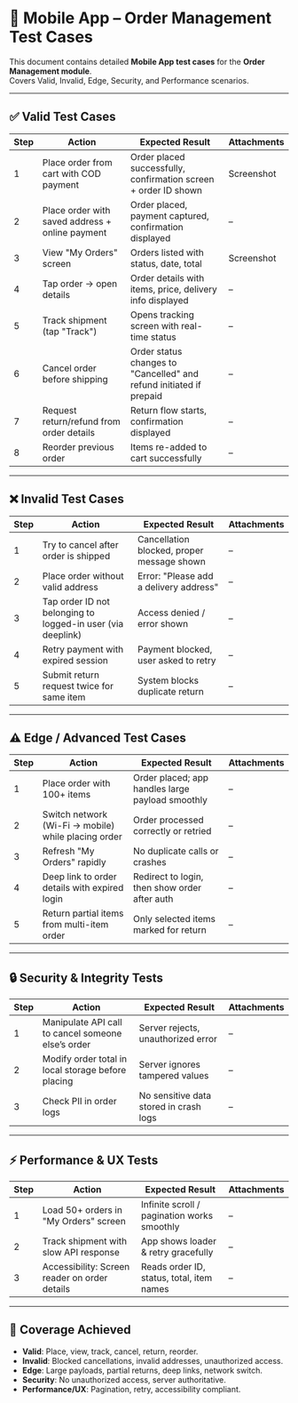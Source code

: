 # 📱 Mobile App – Order Management Test Cases

This document contains detailed **Mobile App test cases** for the **Order Management module**.  
Covers Valid, Invalid, Edge, Security, and Performance scenarios.

---

## ✅ Valid Test Cases

| Step | Action | Expected Result | Attachments |
|------|--------|-----------------|-------------|
| 1 | Place order from cart with COD payment | Order placed successfully, confirmation screen + order ID shown | Screenshot |
| 2 | Place order with saved address + online payment | Order placed, payment captured, confirmation displayed | – |
| 3 | View "My Orders" screen | Orders listed with status, date, total | Screenshot |
| 4 | Tap order → open details | Order details with items, price, delivery info displayed | – |
| 5 | Track shipment (tap "Track") | Opens tracking screen with real-time status | – |
| 6 | Cancel order before shipping | Order status changes to "Cancelled" and refund initiated if prepaid | – |
| 7 | Request return/refund from order details | Return flow starts, confirmation displayed | – |
| 8 | Reorder previous order | Items re-added to cart successfully | – |

---

## ❌ Invalid Test Cases

| Step | Action | Expected Result | Attachments |
|------|--------|-----------------|-------------|
| 1 | Try to cancel after order is shipped | Cancellation blocked, proper message shown | – |
| 2 | Place order without valid address | Error: "Please add a delivery address" | – |
| 3 | Tap order ID not belonging to logged-in user (via deeplink) | Access denied / error shown | – |
| 4 | Retry payment with expired session | Payment blocked, user asked to retry | – |
| 5 | Submit return request twice for same item | System blocks duplicate return | – |

---

## ⚠️ Edge / Advanced Test Cases

| Step | Action | Expected Result | Attachments |
|------|--------|-----------------|-------------|
| 1 | Place order with 100+ items | Order placed; app handles large payload smoothly | – |
| 2 | Switch network (Wi-Fi → mobile) while placing order | Order processed correctly or retried | – |
| 3 | Refresh "My Orders" rapidly | No duplicate calls or crashes | – |
| 4 | Deep link to order details with expired login | Redirect to login, then show order after auth | – |
| 5 | Return partial items from multi-item order | Only selected items marked for return | – |

---

## 🔒 Security & Integrity Tests

| Step | Action | Expected Result | Attachments |
|------|--------|-----------------|-------------|
| 1 | Manipulate API call to cancel someone else’s order | Server rejects, unauthorized error | – |
| 2 | Modify order total in local storage before placing | Server ignores tampered values | – |
| 3 | Check PII in order logs | No sensitive data stored in crash logs | – |

---

## ⚡ Performance & UX Tests

| Step | Action | Expected Result | Attachments |
|------|--------|-----------------|-------------|
| 1 | Load 50+ orders in "My Orders" screen | Infinite scroll / pagination works smoothly | – |
| 2 | Track shipment with slow API response | App shows loader & retry gracefully | – |
| 3 | Accessibility: Screen reader on order details | Reads order ID, status, total, item names | – |

---

## 📌 Coverage Achieved
- **Valid**: Place, view, track, cancel, return, reorder.  
- **Invalid**: Blocked cancellations, invalid addresses, unauthorized access.  
- **Edge**: Large payloads, partial returns, deep links, network switch.  
- **Security**: No unauthorized access, server authoritative.  
- **Performance/UX**: Pagination, retry, accessibility compliant.  
